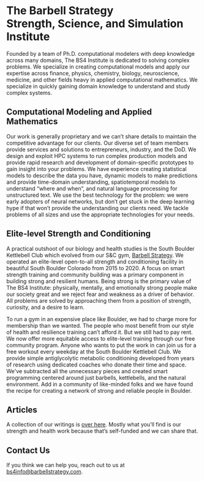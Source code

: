 # The Barbell Strategy <br/>Strength, Science, and Simulation <br/>Institute

Founded by a team of Ph.D. computational modelers with deep knowledge across many domains, The BS4 Institute is dedicated to solving complex problems. We specialize in creating computational models and apply our expertise across finance, physics, chemistry, biology, neuroscience, medicine, and other fields heavy in applied computational mathematics. We specialize in quickly gaining domain knowledge to understand and study complex systems.

## Computational Modeling and Applied Mathematics

Our work is generally proprietary and we can’t share details to maintain the competitive advantage for our clients. Our diverse set of team members provide services and solutions to entrepreneurs, industry, and the DoD. We design and exploit HPC systems to run complex production models and provide rapid research and development of domain-specific prototypes to gain insight into your problems. We have experience creating statistical models to describe the data you have, dynamic models to make predictions and provide time-domain understanding, spatiotemporal models to understand “where and when”, and natural language processing for unstructured text. We use the best technology for the problem: we were early adopters of neural networks, but don’t get stuck in the deep learning hype if that won’t provide the understanding our clients need. We tackle problems of all sizes and use the appropriate technologies for your needs.

## Elite-level Strength and Conditioning

A practical outshoot of our biology and health studies is the South Boulder Kettlebell Club which evolved from our S&C gym, [Barbell Strategy](workouts.md). We operated an elite-level open-to-all strength and conditioning facility in beautiful South Boulder Colorado from 2015 to 2020. A focus on smart strength training and community building was a primary component in building strong and resilient humans. Being strong is the primary value of The BS4 Institute: physically, mentally, and emotionally strong people make our society great and we reject fear and weakness as a driver of behavior. All problems are solved by approaching them from a position of strength, curiosity, and a desire to learn.

To run a gym in an expensive place like Boulder, we had to charge more for membership than we wanted. The people who most benefit from our style of health and resilience training can’t afford it. But we still had to pay rent. We now offer more equitable access to elite-level training through our free community program. Anyone who wants to put the work in can join us for a free workout every weekday at the South Boulder Kettlebell Club. We provide simple antiglycolytic metabolic conditioning developed from years of research using dedicated coaches who donate their time and space. We've subtracted all the unnecessary pieces and created smart programming centered around just barbells, kettlebells, and the natural environment. Add in a community of like-minded folks and we have found the recipe for creating a network of strong and reliable people in Boulder.

## Articles

A collection of our writings is [over here](articles.md). Mostly what you’ll find is our strength and health work because that’s self-funded and we can share that.

## Contact Us

If you think we can help you, reach out to us at bs4info@barbellstrategy.com. 
